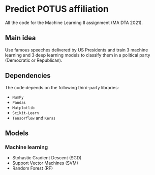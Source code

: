 # Predict POTUS affiliation

All the code for the Machine Learning II assignment (MA DTA 2021).

## Main idea

Use famous speeches delivered by US Presidents and train 3 machine learning and 3 deep learning models to classify them in a political party (Democratic or Republican).

## Dependencies

The code depends on the following third-party libraries:

- `NumPy`
- `Pandas`
- `Matplotlib`
- `Scikit-Learn`
- `Tensorflow` and `Keras`

## Models

### Machine learning

- Stohastic Gradient Descent (SGD)
- Support Vector Machines (SVM)
- Random Forest (RF)
